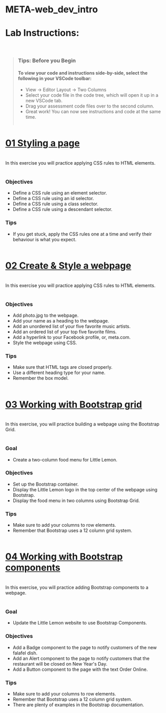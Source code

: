 # META-web_dev_intro
# Lab Instructions:

<br>

> ### **Tips: Before you Begin**
> #### **To view your code and instructions side-by-side**, select the following in your VSCode toolbar:
> - View -> Editor Layout -> Two Columns
> - Select your code file in the code tree, which will open it up in a new VSCode tab.
> - Drag your assessment code files over to the second column. 
> - Great work! You can now see instructions and code at the same time. 
 <br><br> 

# [01 Styling a page](https://github.com/Silva-6/Meta-web_dev_intro/tree/main/01-style_a_page)

<br>
In this exercise you will practice applying CSS rules to HTML elements.<br><br>

### Objectives
- Define a CSS rule using an element selector.
- Define a CSS rule using an id selector.
- Define a CSS rule using a class selector.
- Define a CSS rule using a descendant selector.

### Tips

* If you get stuck, apply the CSS rules one at a time and verify their behaviour is what you expect.
<br><br>

# [02 Create & Style a webpage](https://github.com/Silva-6/Meta-web_dev_intro/tree/main/02-create_style_a_webpage)

<br>
In this exercise you will practice applying CSS rules to HTML elements.<br><br>

### Objectives
- Add photo.jpg to the webpage.
- Add your name as a heading to the webpage.
- Add an unordered list of your five favorite music artists.
- Add an ordered list of your top five favorite films.
- Add a hyperlink to your Facebook profile, or, meta.com.
- Style the webpage using CSS.

### Tips

* Make sure that HTML tags are closed properly.
* Use a different heading type for your name.
* Remember the box model.<br><br>

# [03 Working with Bootstrap grid](https://github.com/Silva-6/Meta-web_dev_intro/tree/main/03-boostrap_grid)

<br>
In this exercise, you will practice building a webpage using the Bootstrap Grid.<br><br>

### Goal
- Create a two-column food menu for Little Lemon.

### Objectives
- Set up the Bootstrap container.
- Display the Little Lemon logo in the top center of the webpage using Bootstrap.
- Display the food menu in two columns using Bootstrap Grid.

### Tips

* Make sure to add your columns to row elements.
* Remember that Bootstrap uses a 12 column grid system.<br><br>

# [04 Working with Bootstrap components](https://github.com/Silva-6/Meta-web_dev_intro/tree/main/04-boostrap_components)

<br>
In this exercise, you will practice adding Bootstrap components to a webpage.<br><br>

### Goal
- Update the Little Lemon website to use Bootstrap Components.

### Objectives
- Add a Badge component to the page to notify customers of the new falafel dish.
- Add an Alert component to the page to notify customers that the restaurant will be closed on New Year's Day.
- Add a Button component to the page with the text Order Online.

### Tips

* Make sure to add your columns to row elements.
* Remember that Bootstrap uses a 12 column grid system.
* There are plenty of examples in the Bootstrap documentation.<br><br>
